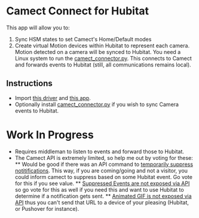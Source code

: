 # Camect Connect for Hubitat

This app will allow you to:
1. Sync HSM states to set Camect's Home/Default modes
2. Create virtual Motion devices within Hubitat to represent each camera.
Motion detected on a camera will be synced to Hubitat. You need a Linux system
to run the [camect_connector.py](https://github.com/bdwilson/camect-connector/camect_connector.py). This connects to Camect and forwards events to
Hubitat (still, all communications remains local). 

Instructions
---
* Import [this
driver](https://raw.githubusercontent.com/bdwilson/hubitat/master/Camect/camect_connect-motion-driver.py)
and [this
app](https://raw.githubusercontent.com/bdwilson/hubitat/master/Camect/camect_connect-app.py). 
* Optionally install
[camect_connector.py](https://github.com/bdwilson/hubitat/master/Camect/camect_connector.py)
if you wish to sync Camera events to Hubitat. 

# Work In Progress
* Requires middleman to listen to events and forward those to Hubitat. 
* The Camect API is extremely limited, so help me out by voting for these:
** Would be good if there was an API command to [temporarily suppress
notitifications](https://groups.google.com/a/camect.com/forum/?oldui=1#!category-topic/forum/feature-request/1MnFjSAdPUI).
This way, if you are coming/going and not a visitor, you could inform camect to
suppress based on some Hubitat event. Go vote for this if you see value.
** [Suppressed Events are not exposed via
API](https://groups.google.com/a/camect.com/forum/?oldui=1#!category-topic/forum/feature-request/A0K0YgHQizQ)
so go vote for this as well if you need this and want to use Hubitat to
determine if a notification gets sent.
** [Animated GIF is not exposed via
API](https://groups.google.com/a/camect.com/forum/?oldui=1#!category-topic/forum/feature-request/_PLRDMPR02Q)
thus you can't send that URL to a device of your pleasing (Hubitat, or Pushover
for instance).  

